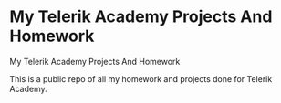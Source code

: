 My Telerik Academy Projects And Homework
=============================

My Telerik Academy Projects And Homework

This is a public repo of all my homework and projects done for Telerik Academy. 
